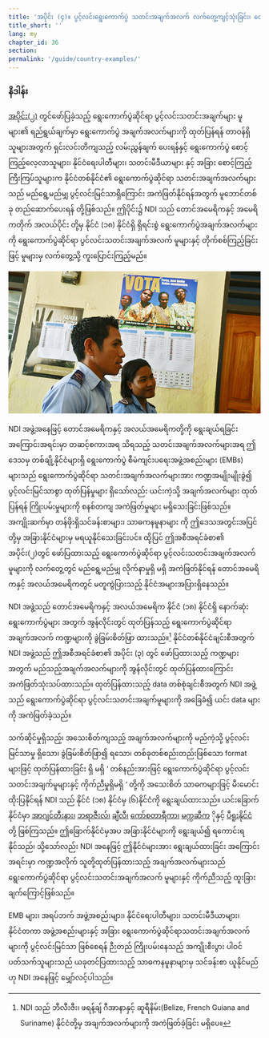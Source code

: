 ```yaml
---
title: 'အပိုင်း (၄)။ ပွင့်လင်းရွေးကောက်ပွဲ သတင်းအချက်အလက် လက်တွေ့ကျင့်သုံးခြင်း၊ တောင်အမေရိကတိုက်မှ သာဓကများ'
title_short: ''
lang: my
chapter_id: 36
section:
permalink: '/guide/country-examples/'
---
```


### နိဒါန်း

[အပိုင်း(၂)](/my/guide/principles/) တွင်ဖော်ပြခဲ့သည့် ရွေးကောက်ပွဲဆိုင်ရာ ပွင့်လင်းသတင်းအချက်များ မူများ၏ ရည်ရွယ်ချက်မှာ ရွေးကောက်ပွဲ အချက်အလက်များကို ထုတ်ပြန်ရန် တာဝန်ရှိသူများအတွက် ရှင်းလင်းတိကျသည့် လမ်းညွှန်ချက် ပေးရန်နှင့် ရွေးကောက်ပွဲ စောင့်ကြည့်လေ့လာသူများ၊ နိုင်ငံရေးပါတီများ၊ သတင်းမီဒီယာများ နှင့် အခြား စောင့်ကြည့်ကြီးကြပ်သူများက နိုင်ငံတစ်နိုင်ငံ၏ ရွေးကောက်ပွဲဆိုင်ရာ သတင်းအချက်အလက်များ သည် မည်ရွေ့မည်မျှ ပွင့်လင်းမြင်သာရှိကြောင်း အကဲဖြတ်နိုင်ရန်အတွက် မူဘောင်တစ်ခု တည်ဆောက်ပေးရန် တို့ဖြစ်သည်။ ဤပိုင်း၌ NDI သည် တောင်အမေရိကနှင့် အမေရိကတိုက် အလယ်ပိုင်း တို့မှ နိုင်ငံ (၁၈) နိုင်ငံရှိ ရှိရင်းစွဲ ရွေးကောက်ပွဲအချက်အလက်များကို ရွေးကောက်ပွဲဆိုင်ရာ ပွင်လင်းသတင်းအချက်အလက် မူများနှင့် တိုက်စစ်ကြည့်ခြင်းဖြင့် မူများမှ လက်တွေ့သို့ ကူးပြောင်းကြည့်မည်။

![ကုလသမဂ္ဂဓါတ်ပုံ, Martine Perret](/assets/images/guide/UN-Photo-Martine-Perret-408086.jpg)

NDI အဖွဲ့အနေဖြင့် တောင်အမေရိကနှင့် အလယ်အမေရိကတို့ကို ရွေးချယ်ရခြင်း အကြောင်းအရင်းမှာ တဆင့်စကားအရ သိရသည့် သတင်းအချက်အလက်များအရ ဤဒေသမှ တစ်ချို့နိုင်ငံများရှိ ရွေးကောက်ပွဲ စီမံကျင်းပရေးအဖွဲ့အစည်းများ (EMBs) များသည် ရွေးကောက်ပွဲဆိုင်ရာ သတင်းအချက်အလက်များအား ကဏ္ဍအမျိုးမျိုးခွဲ၍ ပွင့်လင်းမြင်သာစွာ ထုတ်ပြန်မှုများ ရှိသော်လည်း ယင်းကဲ့သို့ အချက်အလက်များ ထုတ်ပြန်ရန် ကြိုးပမ်းမှုများကို စနစ်တကျ အကဲဖြတ်မှုများ မရှိသေးခြင်းဖြစ်သည်။ အကျိုးဆက်မှာ တန်ဖိုးရှိသင်ခန်းစာများ၊ သာဓကနမူနာများ ကို ဤဒေသအတွင်းအပြင်တို့မှ အခြားနိုင်ငံများမှ မရယူနိုင်သေးခြင်းပင်။ ထို့ပြင် ဤအစီအရင်ခံစာ၏ အပိုင်း(၂)တွင် ဖော်ပြထားသည့် ရွေးကောက်ပွဲဆိုင်ရာ ပွင့်လင်းသတင်းအချက်အလက် မူများကို လက်တွေ့တွင် မည်ရွေ့မည်မျှ လိုက်နာမှုရှိ မရှိ အကဲဖြတ်နိုင်ရန် တောင်အမေရိကနှင့် အလယ်အမေရိကတွင် မတူကွဲပြားသည့် နိုင်ငံအများအပြားရှိနေသည်။

NDI အဖွဲ့သည် တောင်အမေရိကနှင့် အလယ်အမေရိက နိုင်ငံ (၁၈) နိုင်ငံရှိ နောက်ဆုံးရွေးကောက်ပွဲများ အတွက် အွန်လိုင်းတွင် ထုတ်ပြန်သည့် ရွေးကောက်ပွဲဆိုင်ရာအချက်အလက် ကဏ္ဍများကို ခွဲခြမ်းစိတ်ဖြာ ထားသည်။[^1] နိုင်ငံတစ်နိုင်ငံချင်းစီအတွက် NDI အဖွဲ့သည် ဤအစီအရင်ခံစာ၏ အပိုင်း (၃) တွင် ဖော်ပြထားသည့် ကဏ္ဍများအတွက် မည်သည့်အချက်အလက်များကို အွန်လိုင်းတွင် ထုတ်ပြန်ထားကြောင်း အကဲဖြတ်သုံးသပ်ထားသည်။ ထုတ်ပြန်ထားသည့် data တစ်စုံချင်းစီအတွက် NDI အဖွဲ့သည် ရွေးကောက်ပွဲဆိုင်ရာ ပွင့်လင်းသတင်းအချက်မူများကို အခြေခံ၍ ယင်း data များကို အကဲဖြတ်ခဲ့သည်။

သက်ဆိုင်မှုရှိသည့်၊ အသေးစိတ်ကျသည့် အချက်အလက်များကို မည်ကဲ့သို့ ပွင့်လင်းမြင်သာမှု ရှိသော၊ ခွဲခြမ်းစိတ်ဖြာ၍ ရသော၊ တစ်ခုတစ်စည်းတည်းဖြစ်သော format များဖြင့် ထုတ်ပြန်ထားခြင်း ရှိ မရှိ ‘ တစ်နည်းအားဖြင့် ရွေးကောက်ပွဲဆိုင်ရာ ပွင့်လင်း သတင်းအချက်မူများနှင့် ကိုက်ညီမှုရှိမရှိ ‘ တို့ကို အသေးစိတ် သာဓကများဖြင့် မီးမောင်း ထိုးပြနိုင်ရန် NDI သည် နိုင်ငံ (၁၈) နိုင်ငံမှ (၆)နိုင်ငံကို ရွေးချယ်ထားသည်။ ယင်းခြောက်နိုင်ငံမှာ [အာဂျင်တီးနား၊](/my/guide/country-examples/argentina/) [ဘရာဇီးလ်၊](/my/guide/country-examples/brazil/) [ချီလီ၊](/my/guide/country-examples/chile/) [ကော်စတာရီကာ၊](/my/guide/country-examples/costa-rica/) [မက္ကဆီက](/my/guide/country-examples/mexico/) ိုနှင့် [ပီရူးနိုင်ငံ](/my/guide/country-examples/peru/) တို့ ဖြစ်ကြသည်။ ဤခြောက်နိုင်ငံမှအပ အခြားနိုင်ငံများကို ရွေးချယ်၍ ရကောင်းရနိုင်သည်၊ သို့သော်လည်း NDI အနေဖြင့် ဤနိုင်ငံများအား ရွေးချယ်ထားခြင်း အကြောင်းအရင်းမှာ ကဏ္ဍအလိုက် သူတို့ထုတ်ပြန်ထားသည့် အချက်အလက်များသည် ရွေးကောက်ပွဲဆိုင်ရာ ပွင့်လင်းသတင်းအချက်အလက် မူများနှင့် ကိုက်ညီသည့် ထူးခြားချက်ကြောင့်ဖြစ်သည်။

EMB များ၊ အရပ်ဘက် အဖွဲ့အစည်းများ၊ နိုင်ငံရေးပါတီများ၊ သတင်းမီဒီယာများ၊ နိုင်ငံတကာ အဖွဲ့အစည်းများနှင့် အခြား ရွေးကောက်ပွဲဆိုင်ရာသတင်းအချက်အလက်များကို ပွင့်လင်းမြင်သာ ဖြစ်စေရန် ဉီးတည် ကြိုးပမ်းနေသည့် အကျိုးစီးပွား ပါဝင်ပတ်သက်သူများသည် ယခုတင်ပြထားသည့် သာဓကနမူနာများမှ သင်ခန်းစာ ယူနိုင်မည်ဟု NDI အနေဖြင့် မျှော်လင့်ပါသည်။

[^1]: NDI သည် ဘီလီးဇီး၊ ဖရန့်ချ် ဂီအာနာနှင့် ဆူရီနိမ်း(Belize, French Guiana and Suriname) နိုင်ငံတို့မှ အချက်အလက်များကို အကဲဖြတ်ခဲ့ခြင်း မရှိပေ။
